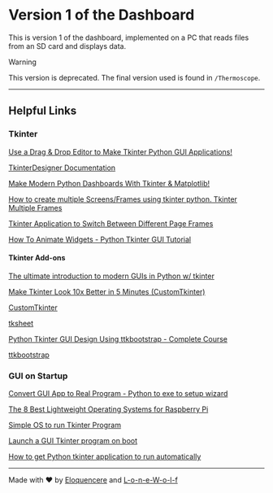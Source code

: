# Version 1 of the Dashboard
This is version 1 of the dashboard, implemented on a PC that reads files from an SD card and displays data.

> [!WARNING]
> This version is deprecated. The final version used is found in `/Thermoscope`.

___
## Helpful Links

### Tkinter
[Use a Drag & Drop Editor to Make Tkinter Python GUI Applications!](https://www.youtube.com/watch?v=oLxFqpUbaAE)

[TkinterDesigner Documentation](https://github.com/ParthJadhav/Tkinter-Designer/blob/master/docs/instructions.md)

[Make Modern Python Dashboards With Tkinter & Matplotlib!](https://www.youtube.com/watch?v=0H19QzbBqC4)

[How to create multiple Screens/Frames using tkinter python. Tkinter Multiple Frames](https://www.youtube.com/watch?v=3yeRcxkth0I)

[Tkinter Application to Switch Between Different Page Frames](https://www.geeksforgeeks.org/tkinter-application-to-switch-between-different-page-frames/)

[How To Animate Widgets - Python Tkinter GUI Tutorial](https://www.youtube.com/watch?v=kvd6i1mXec8)

#### Tkinter Add-ons

[The ultimate introduction to modern GUIs in Python w/ tkinter](https://www.youtube.com/watch?v=mop6g-c5HEY)

[Make Tkinter Look 10x Better in 5 Minutes (CustomTkinter)](https://www.youtube.com/watch?v=Miydkti_QVE)

[CustomTkinter](https://github.com/TomSchimansky/CustomTkinter)

[tksheet](https://github.com/ragardner/tksheet)

[Python Tkinter GUI Design Using ttkbootstrap - Complete Course](https://www.youtube.com/watch?v=0tM-l_ZsxjU)

[ttkbootstrap](https://ttkbootstrap.readthedocs.io/en/latest/)

### GUI on Startup
[Convert GUI App to Real Program - Python to exe to setup wizard](https://www.youtube.com/watch?v=p3tSLatmGvU)

[The 8 Best Lightweight Operating Systems for Raspberry Pi](https://www.makeuseof.com/tag/lightweight-operating-systems-raspberry-pi/)

[Simple OS to run Tkinter Program](https://forums.raspberrypi.com/viewtopic.php?t=284516)

[Launch a GUI Tkinter program on boot](https://raspberrypi.stackexchange.com/questions/98944/launch-a-gui-tkinter-program-on-boot)

[How to get Python tkinter application to run automatically](https://stackoverflow.com/questions/76020133/how-to-get-python-tkinter-application-to-run-automatically-and-reliably-at-rpi)

___
Made with :heart: by [Eloquencere](https://github.com/Eloquencere) and [L-o-n-e-W-o-l-f](https://github.com/L-o-n-e-W-o-l-f)
